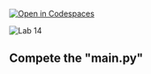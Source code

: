 [![Open in Codespaces](https://classroom.github.com/assets/launch-codespace-2972f46106e565e64193e422d61a12cf1da4916b45550586e14ef0a7c637dd04.svg)](https://classroom.github.com/open-in-codespaces?assignment_repo_id=15363394)
<!--
[Link to Chap 5 Lab15](https://docs.google.com/presentation/d/1r3h2R9JwK9HK_U2Ia-zncL0BSjHV6Giu6ugNJ6yZpgc/edit#slide=id.g1204f84631c_0_232) -->

![Lab 14](https://nimbus-screenshots.s3.amazonaws.com/s/51a427cad640b2efbbe1e713dc1e7384.png)

## Compete the "main.py"
